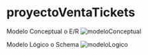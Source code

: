 # proyectoVentaTickets
Modelo Conceptual o E/R
![modeloConceptual](https://user-images.githubusercontent.com/105894228/206931073-567d9b6b-565a-4113-931c-ece3e37f2bbb.png)


Modelo Lógico o Schema
![modeloLogico](https://user-images.githubusercontent.com/105894228/206930910-6c62fd35-b32f-4717-bb09-1a3b6732a109.png)
